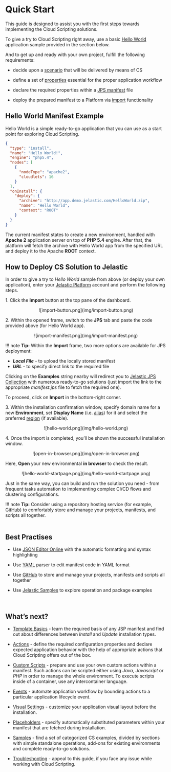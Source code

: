 # Quick Start                                      
    
This guide is designed to assist you with the first steps towards implementing the Cloud Scripting solutions.                                     

To give a try to Cloud Scripting right away, use a basic [Hello World](#hello-world-manifest-example) application sample provided in the section below.                                                                     

And to get up and ready with your own project, fulfill the following requirements:                                    

- decide upon a <a href="/samples/" target="blank">scenario</a> that will be delivered by means of CS                       

- define a set of <a href="/creating-manifest/basic-configs/" target="blank">properties</a> essential for the proper application workflow                  

- declare the required properties within a <a href="/creating-manifest/basic-configs/" target="blank">JPS manifest</a> file                      

- deploy the prepared manifest to a Platform via [import](#how-to-deploy-cs-solution-to-jelastic ) functionality                 

## Hello World Manifest Example                      

Hello World is a simple ready-to-go application that you can use as a start point for exploring Cloud Scripting.                          

```json
{
  "type": "install",
  "name": "Hello World!",
  "engine": "php5.4",
  "nodes": [
    {
      "nodeType": "apache2",
      "cloudlets": 16
    }
  ],
  "onInstall": {
    "deploy": {
      "archive": "http://app.demo.jelastic.com/HelloWorld.zip",
      "name": "Hello World",
      "context": "ROOT"
    }
  }
}
```

The current manifest states to create a new environment, handled with **Apache 2** application server on top of **PHP 5.4** engine. After that, the platform will fetch the archive with Hello World app from the specified URL and deploy it to the Apache **ROOT** context.                                   

## How to Deploy CS Solution to Jelastic 

In order to give a try to *Hello World* sample from above (or deploy your own application), enter your <a href="https://jelastic.cloud/" target="blank">Jelastic Platform</a> account and perform the following steps.                    

1.&nbsp;Click the **Import** button at the top pane of the dashboard.                                             

<center>![import-button.png](img/import-button.png)</center>                        

2.&nbsp;Within the opened frame, switch to the **JPS** tab and paste the code provided above (for Hello World app).                      

<center>![import-manifest.png](img/import-manifest.png)</center>               

!!! note
    **Tip:** Within the **Import** frame, two more options are available for JPS deployment:<ul><li><b>*Local File*</b> - to upload the locally stored manifest</li><li><b>*URL*</b> - to specify direct link to the required file</li></ul> Clicking on the **Examples** string nearby will redirect you to <a href="https://github.com/jelastic-jps" target="blank">Jelastic JPS Collection</a> with numerous ready-to-go solutions (just import the link to the appropriate *manifest.jps* file to fetch the required one).                                 

To proceed, click on **Import** in the bottom-right corner.                   

3.&nbsp;Within the installation confirmation window, specify domain name for a new **Environment**, set **Display Name** (i.e. <a href="https://docs.jelastic.com/environment-aliases" target="blank">alias</a>) for it and select the preferred <a href="https://docs.jelastic.com/environment-regions" target="blank">region</a> (if available).                  

<center>![hello-world.png](img/hello-world.png)</center>                                        

4.&nbsp;Once the import is completed, you’ll be shown the successful installation window.                                      

<center>![open-in-browser.png](img/open-in-browser.png)</center>               

Here, **Open** your new environmental **in browser** to check the result.                     

<center>![hello-world-startpage.png](img/hello-world-startpage.png)</center>                                   

Just in the same way, you can build and run the solution you need - from frequent tasks automation to implementing complex CI/CD flows and clustering configurations.                               

!!! note
    **Tip:** Consider using a repository hosting service (for example, <a href="https://github.com/" target="blank">GitHub</a>) to comfortably store and manage your projects, manifests, and scripts all together.                               
<br>    
## Best Practises               

- Use <a href="http://jsoneditoronline.org/" target="blank">JSON Editor Online</a> with the automatic formatting and syntax highlighting                       

- Use <a href="http://www.yaml.org/" target="blank">YAML</a> parser to edit manifest code in YAML format                                    

- Use <a href="https://github.com/" target="blank">GitHub</a> to store and manage your projects, manifests and scripts all together                            

- Use <a href="/samples/" target="blank">Jelastic Samples</a> to explore operation and package examples                          

<br> 
<h2> What’s next?</h2>              

- <a href="/creating-manifest/basic-configs/" target="blank">Template Basics</a> - learn the required basis of any JSP manifest and find out about differences between *Install* and *Update* installation types.                             

- <a href="/creating-manifest/actions/" target="blank">Actions</a> - define the required configuration properties and declare expected application behavior with the help of appropriate actions that Cloud Scripting offers out of the box.                     

- <a href="/creating-manifest/custom-scripts/" target="blank">Custom Scripts</a> - prepare and use your own custom actions within a manifest. Such actions can be scripted either using *Java*, *Javascript* or *PHP* in order to manage the whole environment. To execute scripts inside of a container, use any intercontainer language.                         

- <a href="/creating-manifest/events/" target="blank">Events</a> - automate application workflow by bounding actions to a particular application lifecycle event.                        

- <a href="/creating-manifest/visual-settings/" target="blank">Visual Settings</a> - customize your application visual layout before the installation.                     

- <a href="/creating-manifest/placeholders/" target="blank">Placeholders</a> - specify automatically substituted parameters within your manifest that are fetched during installation.                          

- <a href="/samples/" target="blank">Samples</a> - find a set of categorized CS examples, divided by sections with simple standalone operations, add-ons for existing environments and complete ready-to-go solutions.                        

- <a href="/troubleshooting/" target="blank">Troubleshooting</a> - appeal to this guide, if you face any issue while working with Cloud Scripting.                                     
